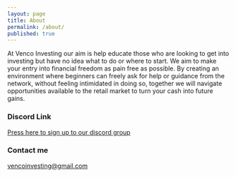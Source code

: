 ```yaml
---
layout: page
title: About
permalink: /about/
published: true
---
```


At Venco Investing our aim is help educate those who are looking to get into investing but have no idea what to do or where to start. We aim to make your entry into financial freedom as pain free as possible. By creating an environment where beginners can freely ask for help or guidance from the network, without feeling intimidated in doing so, together we will navigate opportunities available to the retail market to turn your cash into future gains.


### Discord Link

[Press here to sign up to our discord group](https://discord.gg/MkGEayBF)

### Contact me

[vencoinvesting@gmail.com](mailto:vencoinvesting@gmail.com)

